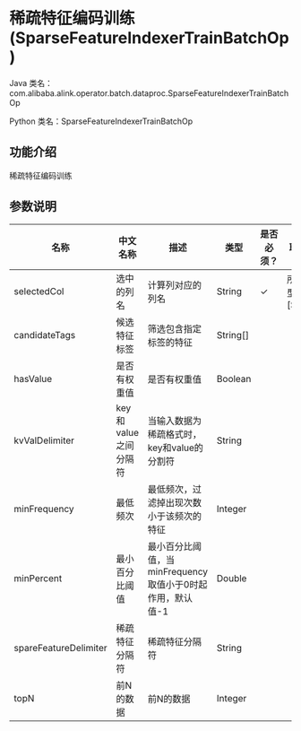# 稀疏特征编码训练 (SparseFeatureIndexerTrainBatchOp)
Java 类名：com.alibaba.alink.operator.batch.dataproc.SparseFeatureIndexerTrainBatchOp

Python 类名：SparseFeatureIndexerTrainBatchOp


## 功能介绍

稀疏特征编码训练

## 参数说明

| 名称 | 中文名称 | 描述 | 类型 | 是否必须？ | 取值范围 | 默认值 |
| --- | --- | --- | --- | --- | --- | --- |
| selectedCol | 选中的列名 | 计算列对应的列名 | String | ✓ | 所选列类型为 [STRING] |  |
| candidateTags | 候选特征标签 | 筛选包含指定标签的特征 | String[] |  |  | null |
| hasValue | 是否有权重值 | 是否有权重值 | Boolean |  |  | true |
| kvValDelimiter | key和value之间分隔符 | 当输入数据为稀疏格式时，key和value的分割符 | String |  |  | ":" |
| minFrequency | 最低频次 | 最低频次，过滤掉出现次数小于该频次的特征 | Integer |  |  | -1 |
| minPercent | 最小百分比阈值 | 最小百分比阈值，当minFrequency取值小于0时起作用，默认值-1 | Double |  |  | -1.0 |
| spareFeatureDelimiter | 稀疏特征分隔符 | 稀疏特征分隔符 | String |  |  | "," |
| topN | 前N的数据 | 前N的数据 | Integer |  |  | -1 |

